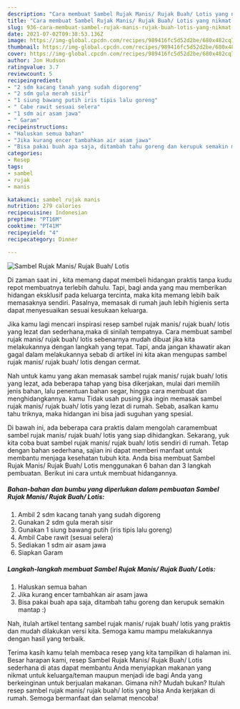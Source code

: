 ```yaml
---
description: "Cara membuat Sambel Rujak Manis/ Rujak Buah/ Lotis yang nikmat dan Mudah Dibuat"
title: "Cara membuat Sambel Rujak Manis/ Rujak Buah/ Lotis yang nikmat dan Mudah Dibuat"
slug: 936-cara-membuat-sambel-rujak-manis-rujak-buah-lotis-yang-nikmat-dan-mudah-dibuat
date: 2021-07-02T09:38:53.136Z
image: https://img-global.cpcdn.com/recipes/989416fc5d52d2be/680x482cq70/sambel-rujak-manis-rujak-buah-lotis-foto-resep-utama.jpg
thumbnail: https://img-global.cpcdn.com/recipes/989416fc5d52d2be/680x482cq70/sambel-rujak-manis-rujak-buah-lotis-foto-resep-utama.jpg
cover: https://img-global.cpcdn.com/recipes/989416fc5d52d2be/680x482cq70/sambel-rujak-manis-rujak-buah-lotis-foto-resep-utama.jpg
author: Jon Hudson
ratingvalue: 3.7
reviewcount: 5
recipeingredient:
- "2 sdm kacang tanah yang sudah digoreng"
- "2 sdm gula merah sisir"
- "1 siung bawang putih iris tipis lalu goreng"
- " Cabe rawit sesuai selera"
- "1 sdm air asam jawa"
- " Garam"
recipeinstructions:
- "Haluskan semua bahan"
- "Jika kurang encer tambahkan air asam jawa"
- "Bisa pakai buah apa saja, ditambah tahu goreng dan kerupuk semakin mantap :)"
categories:
- Resep
tags:
- sambel
- rujak
- manis

katakunci: sambel rujak manis 
nutrition: 279 calories
recipecuisine: Indonesian
preptime: "PT16M"
cooktime: "PT41M"
recipeyield: "4"
recipecategory: Dinner

---
```



![Sambel Rujak Manis/ Rujak Buah/ Lotis](https://img-global.cpcdn.com/recipes/989416fc5d52d2be/680x482cq70/sambel-rujak-manis-rujak-buah-lotis-foto-resep-utama.jpg)

Di zaman  saat ini , kita memang dapat membeli hidangan praktis tanpa kudu repot membuatnya terlebih dahulu. Tapi, bagi anda yang mau memberikan hidangan eksklusif pada keluarga tercinta, maka kita memang lebih baik memasaknya sendiri. Pasalnya, memasak di rumah jauh lebih higienis serta dapat menyesuaikan sesuai kesukaan keluarga.

Jika kamu lagi mencari inspirasi resep sambel rujak manis/ rujak buah/ lotis yang lezat dan sederhana,maka di sinilah tempatnya. Cara membuat sambel rujak manis/ rujak buah/ lotis  sebenarnya mudah dibuat jika kita melakukannya dengan langkah yang tepat. Tapi, anda jangan khawatir akan gagal dalam melakukannya 
sebab di artikel ini kita akan mengupas sambel rujak manis/ rujak buah/ lotis dengan cermat.  



Nah untuk kamu yang akan memasak sambel rujak manis/ rujak buah/ lotis yang lezat, ada beberapa tahap yang bisa dikerjakan, mulai dari memilih jenis bahan, lalu penentuan bahan segar, hingga cara membuat dan menghidangkannya. kamu Tidak usah pusing jika ingin memasak sambel rujak manis/ rujak buah/ lotis yang lezat di rumah. Sebab, asalkan kamu  tahu triknya, maka hidangan ini bisa jadi suguhan yang spesial.

Di bawah ini, ada beberapa cara praktis  dalam mengolah caramembuat sambel rujak manis/ rujak buah/ lotis yang siap dihidangkan. Sekarang, yuk kita coba buat sambel rujak manis/ rujak buah/ lotis sendiri di rumah. Tetap dengan bahan sederhana, sajian ini dapat memberi manfaat untuk membantu menjaga kesehatan tubuh kita. Anda bisa membuat Sambel Rujak Manis/ Rujak Buah/ Lotis menggunakan 6 bahan dan 3 langkah pembuatan. Berikut ini cara untuk membuat hidangannya.

<!--inarticleads1-->

##### Bahan-bahan dan bumbu yang diperlukan dalam pembuatan Sambel Rujak Manis/ Rujak Buah/ Lotis:

1. Ambil 2 sdm kacang tanah yang sudah digoreng
1. Gunakan 2 sdm gula merah sisir
1. Gunakan 1 siung bawang putih (iris tipis lalu goreng)
1. Ambil  Cabe rawit (sesuai selera)
1. Sediakan 1 sdm air asam jawa
1. Siapkan  Garam




<!--inarticleads2-->

##### Langkah-langkah membuat Sambel Rujak Manis/ Rujak Buah/ Lotis:

1. Haluskan semua bahan
1. Jika kurang encer tambahkan air asam jawa
1. Bisa pakai buah apa saja, ditambah tahu goreng dan kerupuk semakin mantap :)




Nah, itulah artikel tentang  sambel rujak manis/ rujak buah/ lotis  yang praktis dan mudah dilakukan versi kita. Semoga kamu mampu melakukannya dengan hasil yang terbaik. 

Terima kasih kamu telah membaca resep yang kita tampilkan di halaman ini. Besar harapan kami, resep  Sambel Rujak Manis/ Rujak Buah/ Lotis sederhana di atas dapat membantu Anda menyiapkan makanan yang nikmat untuk keluarga/teman maupun menjadi ide bagi Anda yang berkeinginan untuk berjualan makanan. Gimana nih? Mudah bukan? Itulah resep sambel rujak manis/ rujak buah/ lotis yang bisa Anda kerjakan di rumah. Semoga bermanfaat dan selamat mencoba!

